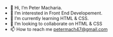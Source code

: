 - 👋 Hi, I’m Peter Macharia.
- 👀 I’m interested in Front End Developement.
- 🌱 I’m currently learning HTML & CSS.
- 💞️ I’m looking to collaborate on HTML & CSS
- 📫 How to reach me petermach47@gmail.com

<!---
Nestamash/Nestamash is a ✨ special ✨ repository because its `README.md` (this file) appears on your GitHub profile.
You can click the Preview link to take a look at your changes.
--->
